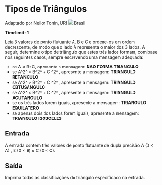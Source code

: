 # Tipos de Triângulos

Adaptado por Neilor Tonin, URI ![](https://resources.beecrowd.com.br/gallery/images/flags/br.gif) Brasil

**Timelimit: 1**

Leia 3 valores de ponto flutuante A, B e C e ordene-os em ordem decrescente, de modo que o lado A representa o maior dos 3 lados. A seguir, determine o tipo de triângulo que estes três lados formam, com base nos seguintes casos, sempre escrevendo uma mensagem adequada:

* se A ≥ B+C, apresente a mensagem: **NAO FORMA TRIANGULO**
* se A^2^ = B^2^ + C ^2^ , apresente a mensagem: **TRIANGULO RETANGULO**
* se A^2^ > B^2^ + C ^2^ , apresente a mensagem: **TRIANGULO OBTUSANGULO**
* se A^2^ < B^2^ + C ^2^ , apresente a mensagem: **TRIANGULO ACUTANGULO**
* se os três lados forem iguais, apresente a mensagem: **TRIANGULO EQUILATERO**
* se apenas dois dos lados forem iguais, apresente a mensagem: **TRIANGULO ISOSCELES**

## Entrada

A entrada contem três valores de ponto flutuante de dupla precisão A (0 < A) , B (0 < B) e C (0 < C).

## Saída

Imprima todas as classificações do triângulo especificado na entrada.
